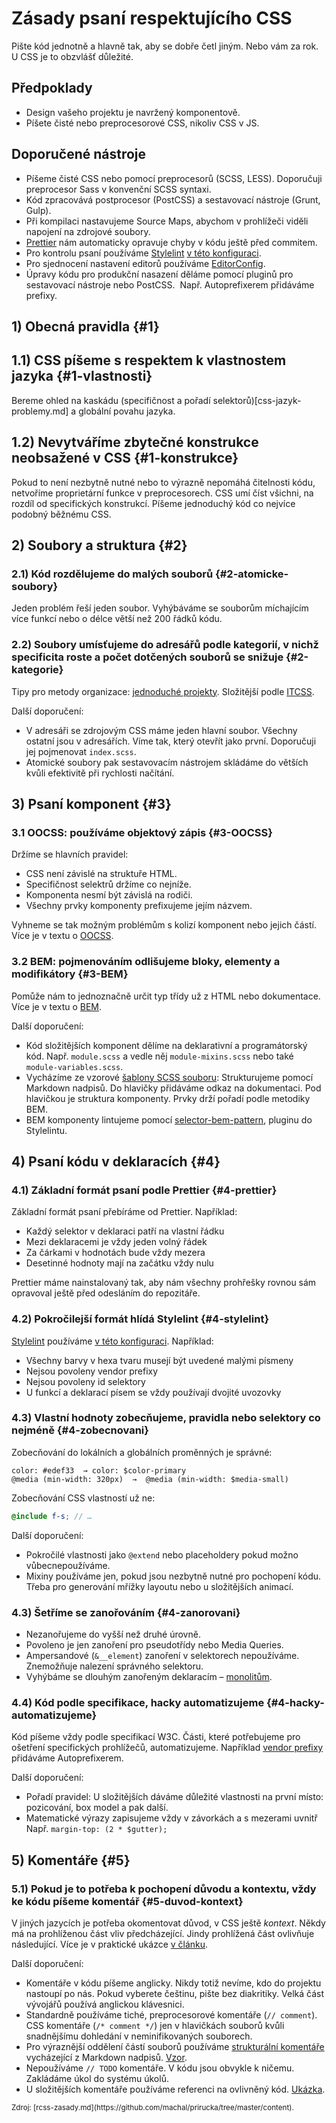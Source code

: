 # Zásady psaní respektujícího CSS

Pište kód jednotně a hlavně tak, aby se dobře četl jiným. Nebo vám za rok. U CSS je to obzvlášť důležité. 

## Předpoklady

- Design vašeho projektu je navržený komponentově.
- Píšete čisté nebo preprocesorové CSS, nikoliv CSS v JS.

## Doporučené nástroje

- Píšeme čisté CSS nebo pomocí preprocesorů (SCSS, LESS). Doporučuji preprocesor Sass v konvenční SCSS syntaxi.
- Kód zpracovává postprocesor (PostCSS) a sestavovací nástroje (Grunt, Gulp).
- Při kompilaci nastavujeme Source Maps, abychom v prohlížeči viděli napojení na zdrojové soubory.
- [Prettier](https://prettier.io/) nám automaticky opravuje chyby v kódu ještě před commitem.
- Pro kontrolu psaní používáme [Stylelint](stylelint.md) [v této konfiguraci](https://github.com/machal/example-css-architecture/blob/master/.stylelintrc).
- Pro sjednocení nastavení editorů používáme [EditorConfig](http://editorconfig.org/). 
- Úpravy kódu pro produkční nasazení děláme pomocí pluginů pro sestavovací nástroje nebo PostCSS.  Např. Autoprefixerem přidáváme prefixy.   


## 1) Obecná pravidla {#1}

## 1.1) CSS píšeme s respektem k vlastnostem jazyka {#1-vlastnosti}

Bereme ohled na kaskádu (specifičnost a pořadí selektorů)[css-jazyk-problemy.md] a globální povahu jazyka.

## 1.2) Nevytváříme zbytečné konstrukce neobsažené v CSS {#1-konstrukce}

Pokud to není nezbytně nutné nebo to výrazně nepomáhá čitelnosti kódu, netvoříme proprietární funkce v preprocesorech. CSS umí číst všichni, na rozdíl od specifických konstrukcí. Píšeme jednoduchý kód co nejvíce podobný běžnému CSS.


## 2) Soubory a struktura {#2}

### 2.1) Kód rozdělujeme do malých souborů  {#2-atomicke-soubory}

Jeden problém řeší jeden soubor. Vyhýbáváme se souborům míchajícím více funkcí nebo o délce větší než 200 řádků kódu.


### 2.2) Soubory umísťujeme do adresářů podle kategorií, v nichž specificita roste a počet dotčených souborů se snižuje {#2-kategorie}

Tipy pro metody organizace: [jednoduché projekty](https://www.vzhurudolu.cz/blog/29-organizace-css-2014#adresarova-struktura-css-zdrojaku). Složitější podle [ITCSS](https://www.xfive.co/blog/itcss-scalable-maintainable-css-architecture/).

Další doporučení:

- V adresáři se zdrojovým CSS máme jeden hlavní soubor. Všechny ostatní jsou v adresářích. Víme tak, který otevřít jako první. Doporučuji jej pojmenovat `index.scss`.
- Atomické soubory pak sestavovacím nástrojem skládáme do větších kvůli efektivitě při rychlosti načítání.


## 3) Psaní komponent {#3}

### 3.1 OOCSS: používáme objektový zápis {#3-OOCSS}

Držíme se hlavních pravidel:

- CSS není závislé na struktuře HTML.
- Specifičnost selektrů držíme co nejníže.
- Komponenta nesmí být závislá na rodiči.
- Všechny prvky komponenty prefixujeme jejím názvem.

Vyhneme se tak možným problémům s kolizí komponent nebo jejich částí. Více je v textu o [OOCSS](oocss.md).

### 3.2 BEM: pojmenováním odlišujeme bloky, elementy a modifikátory {#3-BEM}

Pomůže nám to jednoznačně určit typ třídy už z HTML nebo dokumentace. Více je v textu o [BEM](bem.md).

Další doporučení:

- Kód složitějších komponent dělíme na deklarativní a programátorský kód. Např. `module.scss` a vedle něj `module-mixins.scss` nebo také `module-variables.scss`.
-  Vycházíme ze vzorové [šablony SCSS souboru](https://gist.github.com/machal/156a47275bdf5f4b8605a4f0656b94f4): Strukturujeme pomocí Markdown nadpisů. Do hlavičky přidáváme odkaz na dokumentaci. Pod hlavičkou je struktura komponenty. Prvky drží pořadí podle metodiky BEM.
- BEM komponenty lintujeme pomocí [selector-bem-pattern](https://github.com/simonsmith/stylelint-selector-bem-pattern), pluginu do Stylelintu.


## 4) Psaní kódu v deklaracích {#4}

### 4.1) Základní formát psaní podle Prettier {#4-prettier}

Základní formát psaní přebíráme od Prettier. Například:

- Každý selektor v deklaraci patří na vlastní řádku   
- Mezi deklaracemi je vždy jeden volný řádek
- Za čárkami v hodnotách bude vždy mezera
- Desetinné hodnoty mají na začátku vždy nulu

Prettier máme nainstalovaný tak, aby nám všechny prohřešky rovnou sám opravoval ještě před odesláním do repozitáře.

### 4.2) Pokročilejší formát hlídá Stylelint {#4-stylelint}

[Stylelint](stylelint.md) používáme [v této konfiguraci](https://github.com/machal/example-css-architecture/blob/master/.stylelintrc). Například:

- Všechny barvy v hexa tvaru musejí být uvedené malými písmeny
- Nejsou povoleny vendor prefixy
- Nejsou povoleny id selektory 
- U funkcí a deklarací písem se vždy používají dvojité uvozovky

### 4.3) Vlastní hodnoty zobecňujeme, pravidla nebo selektory co nejméně  {#4-zobecnovani}

Zobecňování do lokálních a globálních proměnných je správné:

```
color: #edef33  → color: $color-primary
@media (min-width: 320px)  →  @media (min-width: $media-small)
```

Zobecňování CSS vlastností už ne:

```scss
@include f-s; // …
```

Další doporučení:

- Pokročilé vlastnosti jako `@extend` nebo placeholdery pokud možno vůbecnepoužíváme.  
- Mixiny používáme jen, pokud jsou nezbytně nutné pro pochopení kódu.  Třeba pro generování mřížky layoutu nebo u složitějších animací.


### 4.3) Šetříme se zanořováním {#4-zanorovani}

- Nezanořujeme do vyšší než druhé úrovně.  
- Povoleno je jen zanoření pro pseudotřídy nebo Media Queries. 
- Ampersandové (`&__element`) zanoření v selektorech nepoužíváme.  Znemožňuje nalezení správného selektoru.
- Vyhýbáme se dlouhým zanořeným deklaracím – [monolitům](https://www.vzhurudolu.cz/blog/65-css-kod-problemy#1-zavorkove-peklo-a-monoliticnost). 


### 4.4) Kód podle specifikace, hacky automatizujeme {#4-hacky-automatizujeme}

Kód píšeme vždy podle specifikací W3C. Části, které potřebujeme pro ošetření specifických prohlížečů, automatizujeme. Například [vendor prefixy](prefix.md) přidáváme Autoprefixerem.

Další doporučení:

- Pořadí pravidel: U složitějších dáváme důležité vlastnosti na první místo: pozicování, box model a pak další. 
- Matematické výrazy zapisujeme vždy v závorkách a s mezerami uvnitř 
Např. `margin-top: (2 * $gutter);` 


## 5) Komentáře {#5}

### 5.1) Pokud je to potřeba k pochopení důvodu a kontextu, vždy ke kódu píšeme komentář {#5-duvod-kontext}

V jiných jazycích je potřeba okomentovat důvod, v CSS ještě *kontext*. Někdy má na prohlíženou část vliv předcházející. Jindy prohlížená část ovlivňuje následující. Více je v praktické ukázce [v článku](https://www.vzhurudolu.cz/blog/65-css-kod-problemy#2-chybejici-komentare).

Další doporučení:

- Komentáře v kódu píšeme anglicky. Nikdy totiž nevíme, kdo do projektu nastoupí po nás. Pokud vyberete češtinu, pište bez diakritiky. Velká část vývojářů používá anglickou klávesnici.
- Standardně používáme tiché, preprocesorové komentáře (`// comment`). CSS komentáře (`/* comment */`) jen v hlavičkách souborů kvůli snadnějšímu dohledání v neminifikovaných souborech.
- Pro výraznější oddělení částí souborů používáme [strukturální komentáře](https://fvsch.com/code/markdown-css-comments/) vycházející z Markdown nadpisů. [Vzor](https://gist.github.com/machal/156a47275bdf5f4b8605a4f0656b94f4). 
- Nepoužíváme `// TODO` komentáře. V kódu jsou obvykle k ničemu. Zakládáme úkol do systému úkolů.
- U složitějších komentáře používáme referenci na ovlivněný kód. [Ukázka](https://gist.github.com/machal/0c7503b35688b802a5c53ebcc602c522#file-header-refactor-less-L15-L22).


<small markdown="1">
  Zdroj: [rcss-zasady.md](https://github.com/machal/prirucka/tree/master/content).
</small>


